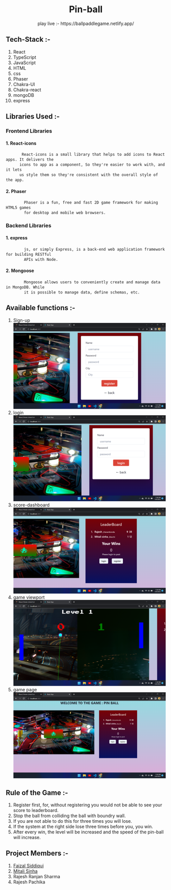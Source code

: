 # <h1 align="center">Pin-ball</h1>
 <p align="center"> play live :- https://ballpaddlegame.netlify.app/</p>

## Tech-Stack :-
   1. React      
   2. TypeScript                    
   3. JavaScript    
   4. HTML                 
   5. css       
   6. Phaser                     
   7. Chakra-UI  
   8. Chakra-react                     
   9. mongoDB         
   10. express               

## Libraries Used :-  
 ### Frontend Libraries
  #### 1. React-icons 
           React-icons is a small library that helps to add icons to React apps. It delivers the 
          icons to app as a component, So they're easier to work with, and it lets
          us style them so they're consistent with the overall style of the app.
  #### 2. Phaser 
            Phaser is a fun, free and fast 2D game framework for making HTML5 games
            for desktop and mobile web browsers.   
 ### Backend Libraries
  #### 1. express
            js, or simply Express, is a back-end web application framework for building RESTful 
            APIs with Node. 
  #### 2. Mongoose
            Mongoose allows users to conveniently create and manage data in MongoDB. While 
            it is possible to manage data, define schemas, etc.  
            
## Available functions :-
  1. Sign-up
      <img src="./frontend/src/images/register.png"/>
  2. login
      <img src="./frontend/src/images/login.png"/>
  3. score-dashboard
      <img src="./frontend/src/images/leaderboard.png"/>
  4. game viewport
      <img src="./frontend/src/images/gameUI.png"/>
  5. game page    
      <img src="./frontend/src/images/gamepage.png"/>

## Rule of the Game :-
  1. Register first, for, without registering you would not be able to see your score to leaderboard.
  2. Stop the ball from colliding the ball with boundry wall.
  3. If you are not able to do this for three times you will lose.
  4. If the system at the right side lose three times before you, you win.
  5. After every win, the level will be increased and the speed of the pin-ball will increase.
 
## Project Members :-
  1. <a href="https://mira713.github.io/">Faizal Siddiqui</a>
  2. <a href="https://github.com/mira713">Mitali Sinha</a>
  3. Rajesh Ranjan Sharma
  4. Rajesh Pachika
